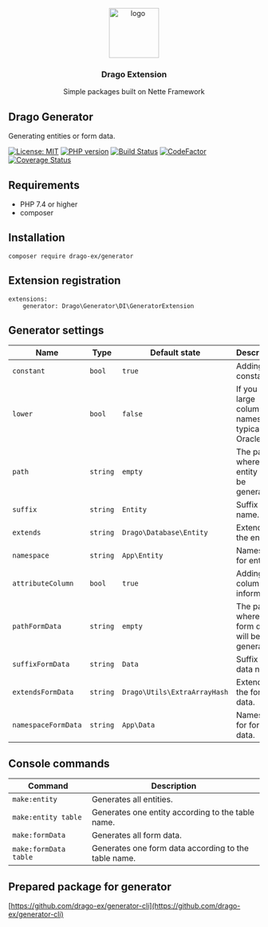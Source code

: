 <p align="center">
  <img src="https://avatars0.githubusercontent.com/u/11717487?s=400&u=40ecb522587ebbcfe67801ccb6f11497b259f84b&v=4" width="100" alt="logo">
</p>

<h3 align="center">Drago Extension</h3>
<p align="center">Simple packages built on Nette Framework</p>

## Drago Generator

Generating entities or form data.

[![License: MIT](https://img.shields.io/badge/License-MIT-yellow.svg)](https://raw.githubusercontent.com/drago-ex/generator/master/license.md)
[![PHP version](https://badge.fury.io/ph/drago-ex%2Fgenerator.svg)](https://badge.fury.io/ph/drago-ex%2Fgenerator)
[![Build Status](https://travis-ci.org/drago-ex/generator.svg?branch=master)](https://travis-ci.org/drago-ex/generator)
[![CodeFactor](https://www.codefactor.io/repository/github/drago-ex/generator/badge)](https://www.codefactor.io/repository/github/drago-ex/generator)
[![Coverage Status](https://coveralls.io/repos/github/drago-ex/generator/badge.svg?branch=master)](https://coveralls.io/github/drago-ex/generator?branch=master)

## Requirements

- PHP 7.4 or higher
- composer

## Installation

```
composer require drago-ex/generator
```

## Extension registration

```neon
extensions:
	generator: Drago\Generator\DI\GeneratorExtension
```

## Generator settings

| Name                | Type             | Default state                | Description
| --------------------| ---------------- | -----------------------------| -------------------------------------------------- |
| `constant`          | `bool`           | `true`                       | Adding a constant.                                 |
| `lower`             | `bool`           | `false`                      | If you have large column names, typical of Oracle. |
| `path`              | `string`         | `empty`                      | The path where the entity will be generated.       |
| `suffix`            | `string`         | `Entity`                     | Suffix entity name.                                |
| `extends`           | `string`         | `Drago\Database\Entity`      | Extends for the entity.                            |
| `namespace`         | `string`         | `App\Entity`                 | Namespace for entities.                            |
| `attributeColumn`   | `bool`           | `true`                       | Adding column information.                         |
| `pathFormData`      | `string`         | `empty`                      | The path where the form data will be generated.    |
| `suffixFormData`    | `string`         | `Data`                       | Suffix form data name.                             |
| `extendsFormData`   | `string`         | `Drago\Utils\ExtraArrayHash` | Extends for the form data.                         |
| `namespaceFormData` | `string`         | `App\Data`                   | Namespace for form data.                           |

## Console commands

| Command               | Description
| --------------------- | -----------------------------------------------------|
| `make:entity`         | Generates all entities.                              |
| `make:entity table`   | Generates one entity according to the table name.    |
| `make:formData`       | Generates all form data.                             |
| `make:formData table` | Generates one form data according to the table name. |

## Prepared package for generator

[https://github.com/drago-ex/generator-cli](https://github.com/drago-ex/generator-cli)
